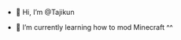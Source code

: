 - 👋 Hi, I’m @Tajikun

- 🌱 I’m currently learning how to mod Minecraft ^^

<!---
Tajikun/Tajikun is a ✨ special ✨ repository because its `README.md` (this file) appears on your GitHub profile.
You can click the Preview link to take a look at your changes.
--->
